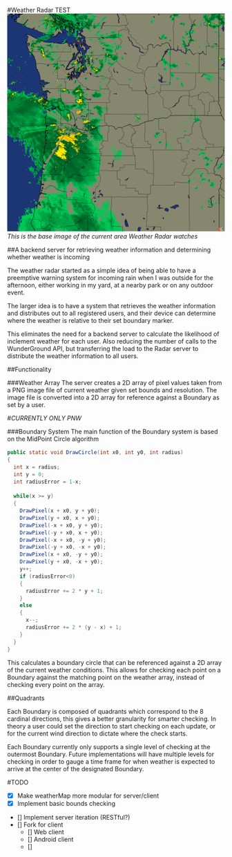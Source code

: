 #Weather Radar TEST
![Radar Base Image](https://raw.githubusercontent.com/Bingram/WUnderGround_TEST/master/CurrentBounds-TEST.png)
*This is the base image of the current area Weather Radar watches*

##A backend server for retrieving weather information and determining whether weather is incoming

The weather radar started as a simple idea of being able to have a preemptive warning system for incoming rain 
when I was outside for the afternoon, either working in my yard, at a nearby park or on any outdoor event.

The larger idea is to have a system that retrieves the weather information and distributes out
to all registered users, and their device can determine where the weather is relative to
their set boundary marker. 

This eliminates the need for a backend server to calculate the likelihood of inclement weather
for each user. Also reducing the number of calls to the WunderGround API, but transferring the load
to the Radar server to distribute the weather information to all users.


##Functionality

###Weather Array
The server creates a 2D array of pixel values taken from a PNG image file of
current weather given set bounds and resolution. The image file is converted into
a 2D array for reference against a Boundary as set by a user.

#_CURRENTLY ONLY PNW_

###Boundary System 
The main function of the Boundary system is based on the MidPoint Circle algorithm

```java
public static void DrawCircle(int x0, int y0, int radius)
{
  int x = radius;
  int y = 0;
  int radiusError = 1-x;
 
  while(x >= y)
  {
    DrawPixel(x + x0, y + y0);
    DrawPixel(y + x0, x + y0);
    DrawPixel(-x + x0, y + y0);
    DrawPixel(-y + x0, x + y0);
    DrawPixel(-x + x0, -y + y0);
    DrawPixel(-y + x0, -x + y0);
    DrawPixel(x + x0, -y + y0);
    DrawPixel(y + x0, -x + y0);
    y++;
    if (radiusError<0)
    {
      radiusError += 2 * y + 1;
    }
    else
    {
      x--;
      radiusError += 2 * (y - x) + 1;
    }
  }
}
```

This calculates a boundary circle that can be referenced against a 2D array of the current 
weather conditions. This allows for checking each point on a Boundary against the matching 
point on the weather array, instead of checking every point on the array.

##Quadrants

Each Boundary is composed of quadrants which correspond to the 8 cardinal directions, this 
gives a better granularity for smarter checking. In theory a user could set the direction to
start checking on each update, or for the current wind direction to dictate where the check
starts.

Each Boundary currently only supports a single level of checking at the outermost Boundary. 
Future implementations will have multiple levels for checking in order to gauge a time frame
for when weather is expected to arrive at the center of the designated Boundary.



#TODO

- [X] Make weatherMap more modular for server/client
- [X] Implement basic bounds checking
- [] Implement server iteration (RESTful?)
- [] Fork for client
    - [] Web client
    - [] Android client
    - []

